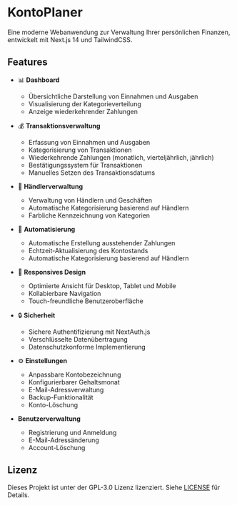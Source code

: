 # KontoPlaner

Eine moderne Webanwendung zur Verwaltung Ihrer persönlichen Finanzen, entwickelt mit Next.js 14 und TailwindCSS.

## Features

- 📊 **Dashboard**
  - Übersichtliche Darstellung von Einnahmen und Ausgaben
  - Visualisierung der Kategorieverteilung
  - Anzeige wiederkehrender Zahlungen

- 💰 **Transaktionsverwaltung**
  - Erfassung von Einnahmen und Ausgaben
  - Kategorisierung von Transaktionen
  - Wiederkehrende Zahlungen (monatlich, vierteljährlich, jährlich)
  - Bestätigungssystem für Transaktionen
  - Manuelles Setzen des Transaktionsdatums

- 🏪 **Händlerverwaltung**
  - Verwaltung von Händlern und Geschäften
  - Automatische Kategorisierung basierend auf Händlern
  - Farbliche Kennzeichnung von Kategorien

- 🔄 **Automatisierung**
  - Automatische Erstellung ausstehender Zahlungen
  - Echtzeit-Aktualisierung des Kontostands
  - Automatische Kategorisierung basierend auf Händlern

- 📱 **Responsives Design**
  - Optimierte Ansicht für Desktop, Tablet und Mobile
  - Kollabierbare Navigation
  - Touch-freundliche Benutzeroberfläche

- 🔒 **Sicherheit**
  - Sichere Authentifizierung mit NextAuth.js
  - Verschlüsselte Datenübertragung
  - Datenschutzkonforme Implementierung

- ⚙️ **Einstellungen**
  - Anpassbare Kontobezeichnung
  - Konfigurierbarer Gehaltsmonat
  - E-Mail-Adressverwaltung
  - Backup-Funktionalität
  - Konto-Löschung

- **Benutzerverwaltung**
  - Registrierung und Anmeldung
  - E-Mail-Adressänderung
  - Account-Löschung

## Lizenz

Dieses Projekt ist unter der GPL-3.0 Lizenz lizenziert. Siehe [LICENSE](LICENSE) für Details.